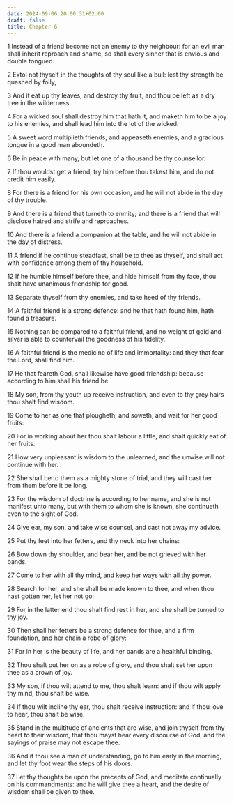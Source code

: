 ```yaml
---
date: 2024-09-06 20:00:31+02:00
draft: false
title: Chapter 6
---
```




1 Instead of a friend become not an enemy to thy neighbour: for an evil man shall inherit reproach and shame, so shall every sinner that is envious and double tongued.

2 Extol not thyself in the thoughts of thy soul like a bull: lest thy strength be quashed by folly,

3 And it eat up thy leaves, and destroy thy fruit, and thou be left as a dry tree in the wilderness.

4 For a wicked soul shall destroy him that hath it, and maketh him to be a joy to his enemies, and shall lead him into the lot of the wicked.

5 A sweet word multiplieth friends, and appeaseth enemies, and a gracious tongue in a good man aboundeth.

6 Be in peace with many, but let one of a thousand be thy counsellor.

7 If thou wouldst get a friend, try him before thou takest him, and do not credit him easily.

8 For there is a friend for his own occasion, and he will not abide in the day of thy trouble.

9 And there is a friend that turneth to enmity; and there is a friend that will disclose hatred and strife and reproaches.

10 And there is a friend a companion at the table, and he will not abide in the day of distress.

11 A friend if he continue steadfast, shall be to thee as thyself, and shall act with confidence among them of thy household.

12 If he humble himself before thee, and hide himself from thy face, thou shalt have unanimous friendship for good.

13 Separate thyself from thy enemies, and take heed of thy friends.

14 A faithful friend is a strong defence: and he that hath found him, hath found a treasure.

15 Nothing can be compared to a faithful friend, and no weight of gold and silver is able to countervail the goodness of his fidelity.

16 A faithful friend is the medicine of life and immortality: and they that fear the Lord, shall find him.

17 He that feareth God, shall likewise have good friendship: because according to him shall his friend be.

18 My son, from thy youth up receive instruction, and even to thy grey hairs thou shalt find wisdom.

19 Come to her as one that plougheth, and soweth, and wait for her good fruits:

20 For in working about her thou shalt labour a little, and shalt quickly eat of her fruits.

21 How very unpleasant is wisdom to the unlearned, and the unwise will not continue with her.

22 She shall be to them as a mighty stone of trial, and they will cast her from them before it be long.

23 For the wisdom of doctrine is according to her name, and she is not manifest unto many, but with them to whom she is known, she continueth even to the sight of God.

24 Give ear, my son, and take wise counsel, and cast not away my advice.

25 Put thy feet into her fetters, and thy neck into her chains:

26 Bow down thy shoulder, and bear her, and be not grieved with her bands.

27 Come to her with all thy mind, and keep her ways with all thy power.

28 Search for her, and she shall be made known to thee, and when thou hast gotten her, let her not go:

29 For in the latter end thou shalt find rest in her, and she shall be turned to thy joy.

30 Then shall her fetters be a strong defence for thee, and a firm foundation, and her chain a robe of glory:

31 For in her is the beauty of life, and her bands are a healthful binding.

32 Thou shalt put her on as a robe of glory, and thou shalt set her upon thee as a crown of joy.

33 My son, if thou wilt attend to me, thou shalt learn: and if thou wilt apply thy mind, thou shalt be wise.

34 If thou wilt incline thy ear, thou shalt receive instruction: and if thou love to hear, thou shalt be wise.

35 Stand in the multitude of ancients that are wise, and join thyself from thy heart to their wisdom, that thou mayst hear every discourse of God, and the sayings of praise may not escape thee.

36 And if thou see a man of understanding, go to him early in the morning, and let thy foot wear the steps of his doors.

37 Let thy thoughts be upon the precepts of God, and meditate continually on his commandments: and he will give thee a heart, and the desire of wisdom shall be given to thee.

